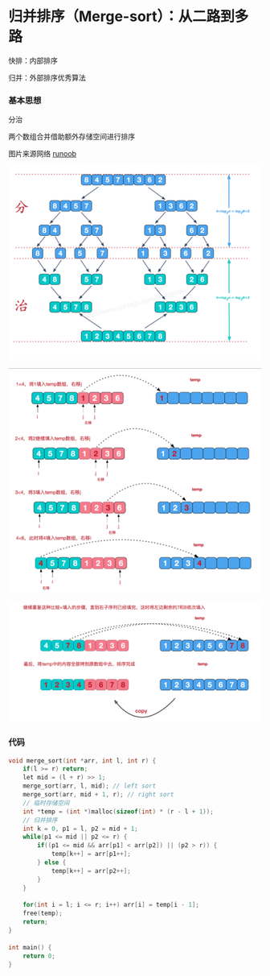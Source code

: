 # 归并排序（Merge-sort）：从二路到多路

快排：内部排序

归并：外部排序优秀算法

### 基本思想

分治

两个数组合并借助额外存储空间进行排序

图片来源网络 [runoob](https://www.runoob.com/w3cnote/merge-sort.html)

![](https://github.com/YouYouzmr/algorithm/blob/master/%E5%BD%92%E5%B9%B6%E6%8E%92%E5%BA%8F(Merge-sort)/img/1png.png)

![](https://github.com/YouYouzmr/algorithm/blob/master/%E5%BD%92%E5%B9%B6%E6%8E%92%E5%BA%8F(Merge-sort)/img/2.png)

![](https://github.com/YouYouzmr/algorithm/blob/master/%E5%BD%92%E5%B9%B6%E6%8E%92%E5%BA%8F(Merge-sort)/img/3.png)

### 代码

``` c
void merge_sort(int *arr, int l, int r) {
    if(l >= r) return;
    let mid = (l + r) >> 1;
    merge_sort(arr, l, mid); // left sort
    merge_sort(arr, mid + 1, r); // right sort
    // 临时存储空间
    int *temp = (int *)malloc(sizeof(int) * (r - l + 1));
    // 归并排序
    int k = 0, p1 = l, p2 = mid + 1;
    while(p1 <= mid || p2 <= r) {
        if((p1 <= mid && arr[p1] < arr[p2]) || (p2 > r)) {
            temp[k++] = arr[p1++];
        } else {
            temp[k++] = arr[p2++];
        }
    }
    
    for(int i = l; i <= r; i++) arr[i] = temp[i - 1];
    free(temp);
    return;
}

int main() {
	return 0;
}
```



